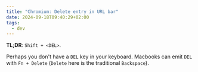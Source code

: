 ```yaml
---
title: "Chromium: Delete entry in URL bar"
date: 2024-09-18T09:40:29+02:00
tags:
  - dev
---
```


**TL;DR**: `Shift + <DEL>`.

<!--more-->

Perhaps you don't have a `DEL` key in your keyboard. Macbooks can emit `DEL`
with `Fn + Delete` (`Delete` here is the traditional `Backspace`).
